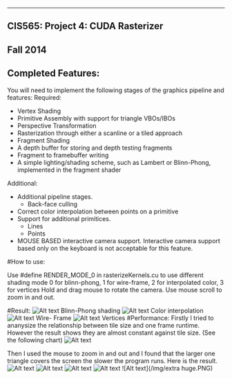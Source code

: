 -------------------------------------------------------------------------------
CIS565: Project 4: CUDA Rasterizer
-------------------------------------------------------------------------------
Fall 2014
-------------------------------------------------------------------------------

Completed Features:
-------------------------------------------------------------------------------
You will need to implement the following stages of the graphics pipeline and features:
Required:
* Vertex Shading
* Primitive Assembly with support for triangle VBOs/IBOs
* Perspective Transformation
* Rasterization through either a scanline or a tiled approach
* Fragment Shading
* A depth buffer for storing and depth testing fragments
* Fragment to framebuffer writing
* A simple lighting/shading scheme, such as Lambert or Blinn-Phong, implemented in the fragment shader

Additional:
* Additional pipeline stages.
   * Back-face culling
* Correct color interpolation between points on a primitive
* Support for additional primitices. 
   * Lines
   * Points
* MOUSE BASED interactive camera support. Interactive camera support based only on the keyboard is not acceptable for this feature.

#How to use:

Use #define RENDER_MODE_0 in rasterizeKernels.cu to use different shading mode
0 for blinn-phong, 1 for wire-frame, 2 for interpolated color, 3 for vertices
Hold and drag mouse to rotate the camera. Use mouse scroll to zoom in and out.

#Result:
![Alt text](/img/phong.PNG "Blinn-Phong shading")
Blinn-Phong shading
![Alt text](/img/interp.PNG)
Color interpolation
![Alt text](/img/wire.PNG)
Wire- Frame
![Alt text](/img/vertices.PNG)
Vertices
#Performance:
Firstly I tried to ananysize the relationship between tile size and one frame runtime. However the result shows they are almost constant against tile size. (See the following chart)
![Alt text](/img/tilesize.PNG)

Then I used the mouse to zoom in and out and I found that the larger one triangle covers the screen the slower the program runs. Here is the result.
![Alt text](/img/small.PNG)
![Alt text](/img/medium.PNG)
![Alt text](/img/large.PNG)
![Alt text](/img/huge.PNG)
![Alt text](/img/extra huge.PNG)

